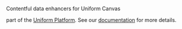 Contentful data enhancers for Uniform Canvas

part of the [Uniform Platform](https://uniform.app). See our [documentation](https://docs.uniform.app) for more details.
